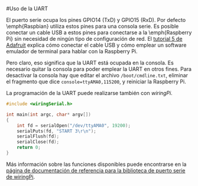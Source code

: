 [//]: # (-*- markdown; coding:utf-8 -*-)

#Uso de la UART

El puerto serie ocupa los pines GPIO14 (TxD) y GPIO15 (RxD). Por
defecto \emph{Raspbian} utiliza estos pines para una consola serie.
Es posible conectar un cable USB a estos pines para conectarse a la
\emph{Raspberry Pi} sin necesidad de ningún tipo de configuración de
red.  El
[tutorial
  5 de Adafruit](https://learn.adafruit.com/adafruits-raspberry-pi-lesson-5-using-a-console-cable/) explica cómo conectar el cable USB y cómo emplear un
software emulador de terminal para hablar con la Raspberry Pi.

Pero claro, eso significa que la UART está ocupada en la consola. Es
necesario quitar la consola para poder emplear la UART en otros fines.
Para desactivar la consola hay que editar el archivo
`/boot/cmdline.txt`, eliminar el fragmento que dice
`console=ttyAMA0,115200`, y reiniciar la Raspberry Pi.

La programación de la UART puede realizarse también con *wiringPi*.

``` C
#include <wiringSerial.h>

int main(int argc, char* argv[])
{
    int fd = serialOpen("/dev/ttyAMA0", 19200);
    serialPuts(fd, "START 3\r\n");
    serialFlush(fd);
    serialClose(fd);
    return 0;
}
```

Más información sobre las funciones disponibles puede encontrarse en
la [página de
  documentación de referencia para la biblioteca de puerto serie de
  wiringPi](http://wiringpi.com/reference/serial-library/).
